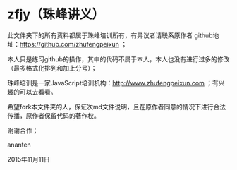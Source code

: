 # zfjy（珠峰讲义）
此文件夹下的所有资料都属于珠峰培训所有，有异议者请联系原作者 github地址：https://github.com/zhufengpeixun  ；  

本人只是练习github的操作，其中的代码不属于本人，本人也没有进行过多的修改（最多格式化排列和加上分号）；  

珠峰培训是一家JavaScript培训机构：http://www.zhufengpeixun.com  ；有兴趣的可以去看看。  

希望fork本文件夹的人，保证次md文件说明，且在原作者同意的情况下进行合法传播，原作者保留代码的著作权。  

谢谢合作；  

  
  
ananten   

2015年11月11日  

